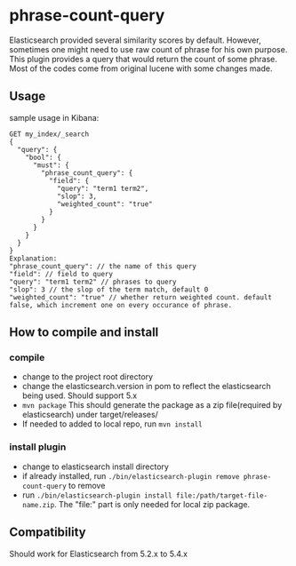 # phrase-count-query

Elasticsearch provided several similarity scores by default. However, sometimes one might need to use raw count of phrase for his own purpose. This plugin provides a query that would return the count of some phrase.
Most of the codes come from original lucene with some changes made.

## Usage

sample usage in Kibana:
```
GET my_index/_search
{
  "query": {
    "bool": {
      "must": {
        "phrase_count_query": {
          "field": {
            "query": "term1 term2",
            "slop": 3,
            "weighted_count": "true"
          }
        }
      }
    }
  }
}
Explanation:
"phrase_count_query": // the name of this query
"field": // field to query
"query": "term1 term2" // phrases to query
"slop": 3 // the slop of the term match, default 0
"weighted_count": "true" // whether return weighted count. default false, which increment one on every occurance of phrase.
```



## How to compile and install
### compile
- change to the project root directory
- change the elasticsearch.version in pom to reflect the elasticsearch being used. Should support 5.x
- `mvn package` This should generate the package as a zip file(required by elasticsearch) under target/releases/
- If needed to added to local repo, run `mvn install`
### install plugin
- change to elasticsearch install directory
- if already installed, run `./bin/elasticsearch-plugin remove phrase-count-query` to remove
- run `./bin/elasticsearch-plugin install file:/path/target-file-name.zip`. The "file:" part is only needed for local zip package.

## Compatibility
Should work for Elasticsearch from 5.2.x to 5.4.x
